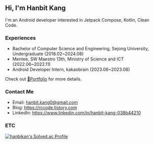 ## Hi, I'm Hanbit Kang
I'm an Android developer interested in Jetpack Compose, Kotlin, Clean Code.

### Experiences
- Bachelor of Computer Science and Engineering, Sejong University, Undergraduate (2018.02~2024.08)
- Mentee, SW Maestro 13th, Ministry of Science and ICT (2022.06~2022.11)
- Android Developer Intern, kakaobrain (2023.06~2023.08)

Check out [📝Portfolio](https://spangled-floss-ca8.notion.site/ffab0202d4764e748bcc9098630f31b6) for more details.

### Contact Me
- Email: hanbit.kang0@gmail.com
- Blog: https://rccode.tistory.com
- LinkedIn: https://www.linkedin.com/in/hanbit-kang-038b44210

### ETC
[![hanbikan's Solved.ac Profile](http://mazassumnida.wtf/api/v2/generate_badge?boj=fchopinof99)](https://solved.ac/fchopinof99)
